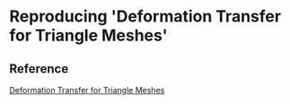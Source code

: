 # Reproducing 'Deformation Transfer for Triangle Meshes'

## Reference
[Deformation Transfer for Triangle Meshes](https://people.csail.mit.edu/sumner/research/deftransfer/Sumner2004DTF.pdf)